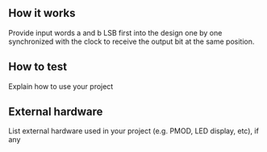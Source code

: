 <!---

This file is used to generate your project datasheet. Please fill in the information below and delete any unused
sections.

You can also include images in this folder and reference them in the markdown. Each image must be less than
512 kb in size, and the combined size of all images must be less than 1 MB.
-->

## How it works

Provide input words a and b LSB first into the design one by one synchronized with the clock to receive the output bit at the same position.
## How to test

Explain how to use your project

## External hardware

List external hardware used in your project (e.g. PMOD, LED display, etc), if any
